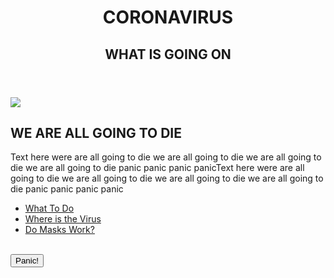 <!DOCTYPE html>
<html>
  <head>
    <title> CORONAVIRUS</title>
    <link rel="stylesheet" href="style.css" type="text/css">
  </head>
  <body>
    <header>
      <h1>CORONAVIRUS </h1>
      <h2> WHAT IS GOING ON</h2>
    </header>
    <section>
        <article id=mainblurb>
          <img src="https://i.kym-cdn.com/entries/icons/original/000/027/852/Screen_Shot_2018-12-12_at_1.02.39_PM.png" class=center>
        </article>
    </section>
    <section>
      <article>
        <h2 id=APRPROMISE class=headercenter> WE ARE ALL GOING TO DIE </h2>
          <p class= center> Text here were are all going to die we are all going to die we are all going to die we are all going to die panic panic panic panicText here were are all going to die we are all going to die we are all going to die we are all going to die panic panic panic panic
          </p>
          <form class=headercenter action="https://www.youtube.com/embed/iJ4T9CQA0UM">
        <nav>
      <ul class=navul>
        <li><a href="What2do.md">What To Do</a></li>
        <li><a href="Whereisit.md"> Where is the Virus</a></li>
        <li><a href="maskinfo">Do Masks Work?</a></li>
        <br>  
      </ul>
    </nav>
         <button type="submit">Panic!</button>
      </form>
      </article>
    </section>
  </body>
</html>
  

    